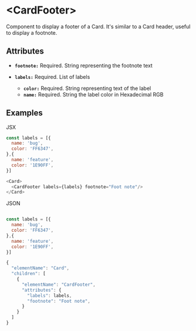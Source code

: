 # &lt;CardFooter&gt;

Component to display a footer of a Card. It's similar to a Card header, useful to display a footnote.

## Attributes

* **`footnote:`** Required. String representing the footnote text

* **`labels:`** Required. List of labels

  * **`color:`** Required. String representing text of the label
  * **`name:`** Required. String the label color in Hexadecimal RGB

## Examples

JSX
```js
const labels = [{
  name: 'bug',
  color: 'FF6347',
},{
  name: 'feature',
  color: '1E90FF',
}]

<Card>
  <CardFooter labels={labels} footnote="Foot note"/>
</Card>
```

JSON
```js

const labels = [{
  name: 'bug',
  color: 'FF6347',
},{
  name: 'feature',
  color: '1E90FF',
}]

{
  "elementName": "Card",
  "children": [
    {
      "elementName": "CardFooter",
      "attributes": {
        "labels": labels,
        "footnote": "Foot note",
      }
    }
  ]
}
```
